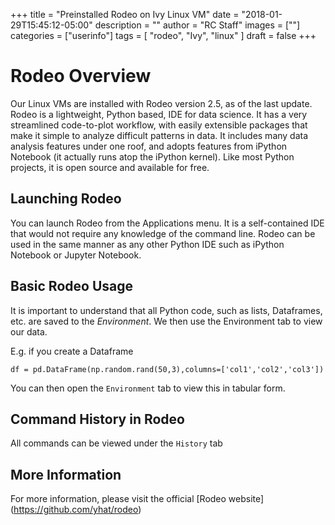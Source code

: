 +++
title = "Preinstalled Rodeo on Ivy Linux VM"
date = "2018-01-29T15:45:12-05:00"
description = ""
author = "RC Staff"
images = [""]
categories = ["userinfo"]
tags = [
    "rodeo", 
    "Ivy",
    "linux"
]
draft = false
+++

# Rodeo Overview

Our Linux VMs are installed with Rodeo version 2.5, as of the last update. Rodeo is a lightweight, Python based, IDE for data science.
It has a very streamlined code-to-plot workflow, with easily extensible packages that make it simple to 
analyze difficult patterns in data. It includes many data analysis features under one roof, and adopts features from 
iPython Notebook (it actually runs atop the iPython kernel). Like most Python projects, 
it is open source and available for free. 

## Launching Rodeo

You can launch Rodeo from the Applications menu. It is a self-contained IDE that would not require any knowledge of the command line.
Rodeo can be used in the same manner as any other Python IDE such as iPython Notebook or Jupyter Notebook. 

## Basic Rodeo Usage

It is important to understand that all Python code, such as lists, Dataframes, etc. are saved to the 
*Environment*. We then use the Environment tab to view our data. 

E.g. if you create a Dataframe
 
	df = pd.DataFrame(np.random.rand(50,3),columns=['col1','col2','col3'])

You can then open the ```Environment``` tab to view this in tabular form. 

## Command History in Rodeo

All commands can be viewed under the ```History``` tab


## More Information

For more information, please visit the official [Rodeo website] (https://github.com/yhat/rodeo)



